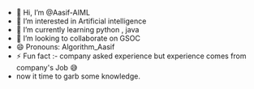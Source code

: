 - 👋 Hi, I’m @Aasif-AIML
- 👀 I’m interested in Artificial intelligence 
- 🌱 I’m currently learning python , java 
- 💞️ I’m looking to collaborate on GSOC
- 😄 Pronouns: Algorithm_Aasif
- ⚡ Fun fact :- company asked experience but experience comes from company's Job 😅
- now it time to garb some knowledge.
